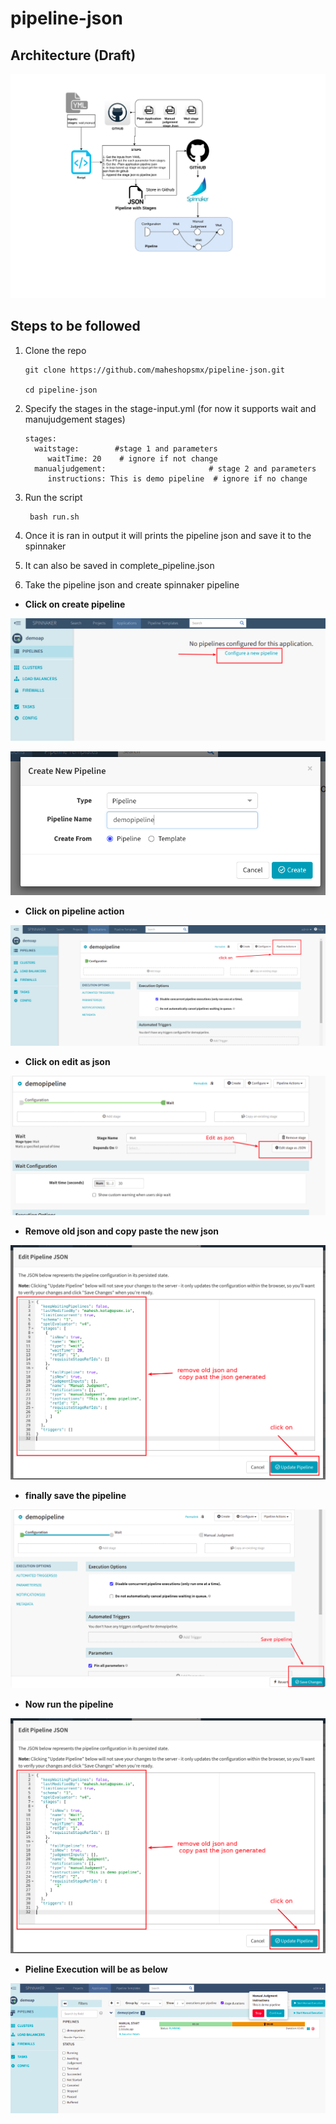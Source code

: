 # pipeline-json


## Architecture (Draft)

![Architecture](pics/Architecture.jpg)

## Steps to be followed 

1.  Clone the repo 

        git clone https://github.com/maheshopsmx/pipeline-json.git
    
        cd pipeline-json

2. Specify the stages in the stage-input.yml (for now it supports wait and manujudgement stages)

       stages: 
         waitstage:        #stage 1 and parameters
            waitTime: 20    # ignore if not change
         manualjudgement:                       # stage 2 and parameters
            instructions: This is demo pipeline  # ignore if no change 


3. Run the script

        bash run.sh
        
4. Once it is ran in output it will prints the pipeline json and  save it to the spinnaker



5. It can also be saved in  complete_pipeline.json

6. Take the pipeline json and create spinnaker pipeline

 -  **Click on create pipeline**
 

![Createpipeline](pics/createpieline.png)


![savepipe](pics/savepipe.png)

  - **Click on pipeline action**


![pipeaction](pics/pipeaction.png)

  - **Click on edit as json**


![editjson](pics/editjson.png)

  - **Remove old json and copy paste the new json**

![savepipejs](pics/savepipejs.png)

  - **finally save the pipeline**

![savepipen.png](pics/savepipen.png)
 
  - **Now run the pipeline**

![savepipejs](pics/savepipejs.png)

  - **Pieline Execution will be as below**


![runpip](pics/runpip.png)
